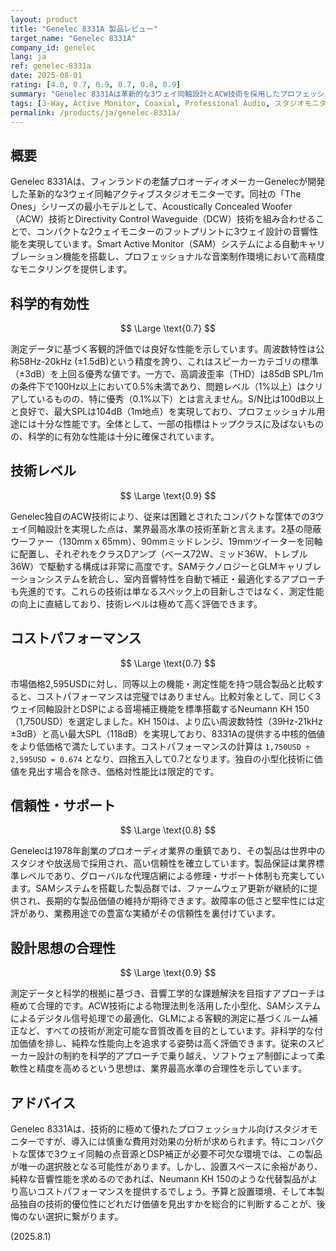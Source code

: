 ```yaml
---
layout: product
title: "Genelec 8331A 製品レビュー"
target_name: "Genelec 8331A"
company_id: genelec
lang: ja
ref: genelec-8331a
date: 2025-08-01
rating: [4.0, 0.7, 0.9, 0.7, 0.8, 0.9]
summary: "Genelec 8331Aは革新的な3ウェイ同軸設計とACW技術を採用したプロフェッショナルスタジオモニターです。優秀な技術レベルと設計思想を持つ一方で、より安価な競合の存在によりコストパフォーマンスは完璧ではありません。"
tags: [3-Way, Active Monitor, Coaxial, Professional Audio, スタジオモニター]
permalink: /products/ja/genelec-8331a/
---
```

## 概要

Genelec 8331Aは、フィンランドの老舗プロオーディオメーカーGenelecが開発した革新的な3ウェイ同軸アクティブスタジオモニターです。同社の「The Ones」シリーズの最小モデルとして、Acoustically Concealed Woofer（ACW）技術とDirectivity Control Waveguide（DCW）技術を組み合わせることで、コンパクトな2ウェイモニターのフットプリントに3ウェイ設計の音響性能を実現しています。Smart Active Monitor（SAM）システムによる自動キャリブレーション機能を搭載し、プロフェッショナルな音楽制作環境において高精度なモニタリングを提供します。

## 科学的有効性

$$ \Large \text{0.7} $$

測定データに基づく客観的評価では良好な性能を示しています。周波数特性は公称58Hz-20kHz (±1.5dB)という精度を誇り、これはスピーカーカテゴリの標準（±3dB）を上回る優秀な値です。一方で、高調波歪率（THD）は85dB SPL/1mの条件下で100Hz以上において0.5%未満であり、問題レベル（1%以上）はクリアしているものの、特に優秀（0.1%以下）とは言えません。S/N比は100dB以上と良好で、最大SPLは104dB（1m地点）を実現しており、プロフェッショナル用途には十分な性能です。全体として、一部の指標はトップクラスに及ばないものの、科学的に有効な性能は十分に確保されています。

## 技術レベル

$$ \Large \text{0.9} $$

Genelec独自のACW技術により、従来は困難とされたコンパクトな筐体での3ウェイ同軸設計を実現した点は、業界最高水準の技術革新と言えます。2基の隠蔽ウーファー（130mm x 65mm）、90mmミッドレンジ、19mmツイーターを同軸に配置し、それぞれをクラスDアンプ（ベース72W、ミッド36W、トレブル36W）で駆動する構成は非常に高度です。SAMテクノロジーとGLMキャリブレーションシステムを統合し、室内音響特性を自動で補正・最適化するアプローチも先進的です。これらの技術は単なるスペック上の目新しさではなく、測定性能の向上に直結しており、技術レベルは極めて高く評価できます。

## コストパフォーマンス

$$ \Large \text{0.7} $$

市場価格2,595USDに対し、同等以上の機能・測定性能を持つ競合製品と比較すると、コストパフォーマンスは完璧ではありません。比較対象として、同じく3ウェイ同軸設計とDSPによる音場補正機能を標準搭載するNeumann KH 150（1,750USD）を選定しました。KH 150は、より広い周波数特性（39Hz-21kHz ±3dB）と高い最大SPL（118dB）を実現しており、8331Aの提供する中核的価値をより低価格で満たしています。コストパフォーマンスの計算は `1,750USD ÷ 2,595USD = 0.674` となり、四捨五入して0.7となります。独自の小型化技術に価値を見出す場合を除き、価格対性能比は限定的です。

## 信頼性・サポート

$$ \Large \text{0.8} $$

Genelecは1978年創業のプロオーディオ業界の重鎮であり、その製品は世界中のスタジオや放送局で採用され、高い信頼性を確立しています。製品保証は業界標準レベルであり、グローバルな代理店網による修理・サポート体制も充実しています。SAMシステムを搭載した製品群では、ファームウェア更新が継続的に提供され、長期的な製品価値の維持が期待できます。故障率の低さと堅牢性には定評があり、業務用途での豊富な実績がその信頼性を裏付けています。

## 設計思想の合理性

$$ \Large \text{0.9} $$

測定データと科学的根拠に基づき、音響工学的な課題解決を目指すアプローチは極めて合理的です。ACW技術による物理法則を活用した小型化、SAMシステムによるデジタル信号処理での最適化、GLMによる客観的測定に基づくルーム補正など、すべての技術が測定可能な音質改善を目的としています。非科学的な付加価値を排し、純粋な性能向上を追求する姿勢は高く評価できます。従来のスピーカー設計の制約を科学的アプローチで乗り越え、ソフトウェア制御によって柔軟性と精度を高めるという思想は、業界最高水準の合理性を示しています。

## アドバイス

Genelec 8331Aは、技術的に極めて優れたプロフェッショナル向けスタジオモニターですが、導入には慎重な費用対効果の分析が求められます。特にコンパクトな筐体で3ウェイ同軸の点音源とDSP補正が必要不可欠な環境では、この製品が唯一の選択肢となる可能性があります。しかし、設置スペースに余裕があり、純粋な音響性能を求めるのであれば、Neumann KH 150のような代替製品がより高いコストパフォーマンスを提供するでしょう。予算と設置環境、そして本製品独自の技術的優位性にどれだけ価値を見出すかを総合的に判断することが、後悔のない選択に繋がります。

(2025.8.1)
